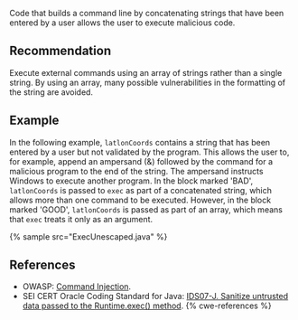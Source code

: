 Code that builds a command line by concatenating strings that have been entered by a user allows the user to execute malicious code.


## Recommendation
Execute external commands using an array of strings rather than a single string. By using an array, many possible vulnerabilities in the formatting of the string are avoided.


## Example
In the following example, `latlonCoords` contains a string that has been entered by a user but not validated by the program. This allows the user to, for example, append an ampersand (&amp;) followed by the command for a malicious program to the end of the string. The ampersand instructs Windows to execute another program. In the block marked 'BAD', `latlonCoords` is passed to `exec` as part of a concatenated string, which allows more than one command to be executed. However, in the block marked 'GOOD', `latlonCoords` is passed as part of an array, which means that `exec` treats it only as an argument.

{% sample src="ExecUnescaped.java" %}

## References
* OWASP: [Command Injection](https://www.owasp.org/index.php/Command_Injection).
* SEI CERT Oracle Coding Standard for Java: [IDS07-J. Sanitize untrusted data passed to the Runtime.exec() method](https://wiki.sei.cmu.edu/confluence/display/java/IDS07-J.+Sanitize+untrusted+data+passed+to+the+Runtime.exec()+method).
{% cwe-references %}
